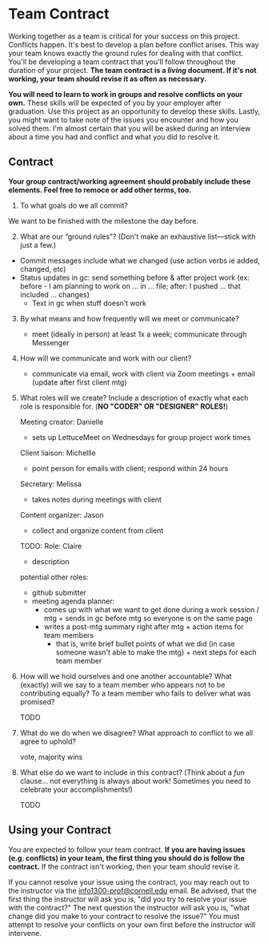 # Team Contract

Working together as a team is critical for your success on this project. Conflicts happen. It's best to develop a plan before conflict arises. This way your team knows exactly the ground rules for dealing with that conflict. You'll be developing a team contract that you'll follow throughout the duration of your project. **The team contract is a *living* document. If it's not working, your team should revise it as often as necessary.**

**You will need to learn to work in groups and resolve conflicts on your own.** These skills will be expected of you by your employer after graduation. Use this project as an opportunity to develop these skills. Lastly, you might want to take note of the issues you encounter and how you solved them. I'm almost certain that you will be asked during an interview about a time you had and conflict and what you did to resolve it.

## Contract

**Your group contract/working agreement should probably include these elements. Feel free to remoce or add other terms, too.**

1. To what goals do we all commit?

We want to be finished with the milestone the day before.


2. What are our “ground rules”? (Don't make an exhaustive list—stick with just a few.)

  - Commit messages include what we changed (use action verbs ie added, changed, etc)
  - Status updates in gc: send something before & after project work (ex: before - I am planning to work on ... in ... file; after: I pushed ... that included ... changes)
    - Text in gc when stuff doesn’t work

3. By what means and how frequently will we meet or communicate?

    - meet (ideally in person) at least 1x a week; communicate through Messenger

4. How will we communicate and work with our client?

    - communicate via email, work with client via Zoom meetings + email (update after first client mtg)

5. What roles will we create? Include a description of exactly what each role is responsible for. (**NO "CODER" OR "DESIGNER" ROLES!**)

    Meeting creator: Danielle
    - sets up LettuceMeet on Wednesdays for group project work times

    Client liaison: Michellle
    - point person for emails with client; respond within 24 hours

    Secretary: Melissa
    - takes notes during meetings with client  

    Content organizer: Jason
    - collect and organize content from client

    TODO: Role: Claire
    - description

    potential other roles:
    - github submitter
    - meeting agenda planner:
      - comes up with what we want to get done during a work session / mtg + sends in gc before mtg so everyone is on the same page
      - writes a post-mtg summary right after mtg + action items for team members
        - that is, write brief bullet points of what we did (in case someone wasn't able to make the mtg) + next steps for each team member


6. How will we hold ourselves and one another accountable? What (exactly) will we say to a team member who appears not to be contributing equally? To a team member who fails to deliver what was promised?

    TODO

7. What do we do when we disagree? What approach to conflict to we all agree to uphold?

    vote, majority wins

8. What else do we want to include in this contract? (Think about a *fun* clause... not everything is always about work! Sometimes you need to celebrate your accomplishments!)

    TODO


## Using your Contract

You are expected to follow your team contract. **If you are having issues (e.g. conflicts) in your team, the first thing you should do is follow the contract.** If the contract isn't working, then your team should revise it.

If you cannot resolve your issue using the contract, you may reach out to the instructor via the <info1300-prof@cornell.edu> email. Be advised, that the first thing the instructor will ask you is, "did you try to resolve your issue with the contract?" The next question the instructor will ask you is, "what change did you make to your contract to resolve the issue?" You must attempt to resolve your conflicts on your own first before the instructor will intervene.
